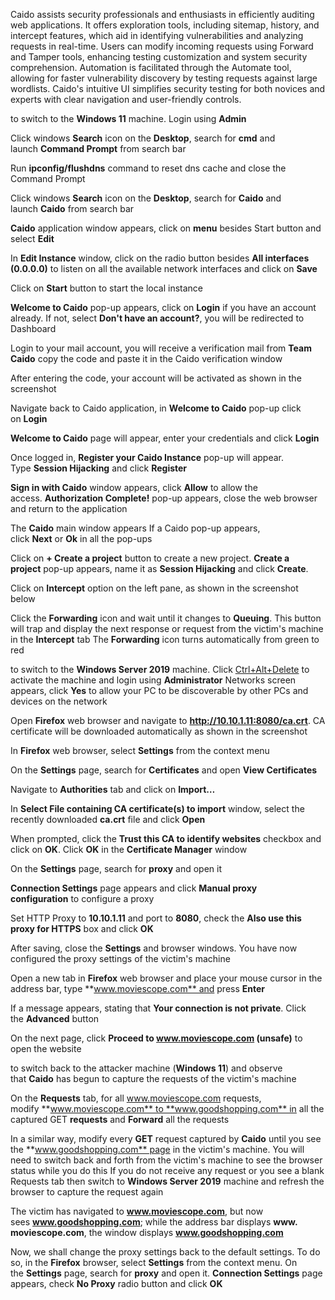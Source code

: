 Caido assists security professionals and enthusiasts in efficiently auditing web applications. It offers exploration tools, including sitemap, history, and intercept features, which aid in identifying vulnerabilities and analyzing requests in real-time. Users can modify incoming requests using Forward and Tamper tools, enhancing testing customization and system security comprehension. Automation is facilitated through the Automate tool, allowing for faster vulnerability discovery by testing requests against large wordlists. Caido's intuitive UI simplifies security testing for both novices and experts with clear navigation and user-friendly controls.

to switch to the **Windows 11** machine. Login using **Admin**

Click windows **Search** icon on the **Desktop**, search for **cmd** and launch **Command Prompt** from search bar

Run **ipconfig/flushdns** command to reset dns cache and close the Command Prompt

Click windows **Search** icon on the **Desktop**, search for **Caido** and launch **Caido** from search bar

**Caido** application window appears, click on **menu** besides Start button and select **Edit**

In **Edit Instance** window, click on the radio button besides **All interfaces (0.0.0.0)** to listen on all the available network interfaces and click on **Save**

Click on **Start** button to start the local instance

**Welcome to Caido** pop-up appears, click on **Login** if you have an account already. If not, select **Don't have an account?**, you will be redirected to Dashboard

Login to your mail account, you will receive a verification mail from **Team Caido** copy the code and paste it in the Caido verification window

After entering the code, your account will be activated as shown in the screenshot

Navigate back to Caido application, in **Welcome to Caido** pop-up click on **Login**

**Welcome to Caido** page will appear, enter your credentials and click **Login**

Once logged in, **Register your Caido Instance** pop-up will appear. Type **Session Hijacking** and click **Register**

**Sign in with Caido** window appears, click **Allow** to allow the access. **Authorization Complete!** pop-up appears, close the web browser and return to the application

The **Caido** main window appears
If a Caido pop-up appears, click **Next** or **Ok** in all the pop-ups

Click on **+ Create a project** button to create a new project. **Create a project** pop-up appears, name it as **Session Hijacking** and click **Create**.

Click on **Intercept** option on the left pane, as shown in the screenshot below

Click the **Forwarding** icon and wait until it changes to **Queuing**. This button will trap and display the next response or request from the victim's machine in the **Intercept** tab
The **Forwarding** icon turns automatically from green to red

to switch to the **Windows Server 2019** machine. Click [Ctrl+Alt+Delete](https://labclient.labondemand.com/Instructions/5718c668-1e29-4e5d-97c6-1139515763ed#) to activate the machine and login using **Administrator**
Networks screen appears, click **Yes** to allow your PC to be discoverable by other PCs and devices on the network

Open **Firefox** web browser and navigate to **http://10.10.1.11:8080/ca.crt**. CA certificate will be downloaded automatically as shown in the screenshot

In **Firefox** web browser, select **Settings** from the context menu

On the **Settings** page, search for **Certificates** and open **View Certificates**

Navigate to **Authorities** tab and click on **Import…**

In **Select File containing CA certificate(s) to import** window, select the recently downloaded **ca.crt** file and click **Open**

When prompted, click the **Trust this CA to identify websites** checkbox and click on **OK**. Click **OK** in the **Certificate Manager** window

On the **Settings** page, search for **proxy** and open it

**Connection Settings** page appears and click **Manual proxy configuration** to configure a proxy

Set HTTP Proxy to **10.10.1.11** and port to **8080**, check the **Also use this proxy for HTTPS** box and click **OK**

After saving, close the **Settings** and browser windows. You have now configured the proxy settings of the victim's machine

Open a new tab in **Firefox** web browser and place your mouse cursor in the address bar, type **www.moviescope.com** and press **Enter**

If a message appears, stating that **Your connection is not private**. Click the **Advanced** button

On the next page, click **Proceed to www.moviescope.com (unsafe)** to open the website

to switch back to the attacker machine (**Windows 11**) and observe that **Caido** has begun to capture the requests of the victim's machine

On the **Requests** tab, for all www.moviescope.com requests, modify **www.moviescope.com** to **www.goodshopping.com** in all the captured GET **requests** and **Forward** all the requests

In a similar way, modify every **GET** request captured by **Caido** until you see the **www.goodshopping.com** page in the victim's machine. You will need to switch back and forth from the victim's machine to see the browser status while you do this
If you do not receive any request or you see a blank Requests tab then switch to **Windows Server 2019** machine and refresh the browser to capture the request again

The victim has navigated to **www.moviescope.com**, but now sees **www.goodshopping.com**; while the address bar displays **www. moviescope.com**, the window displays **www.goodshopping.com**

Now, we shall change the proxy settings back to the default settings. To do so, in the **Firefox** browser, select **Settings** from the context menu. On the **Settings** page, search for **proxy** and open it. **Connection Settings** page appears, check **No Proxy** radio button and click **OK**